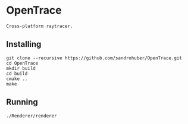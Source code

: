# OpenTrace

```
Cross-platform raytracer.
```

## Installing

```
git clone --recursive https://github.com/sandrohuber/OpenTrace.git
cd OpenTrace
mkdir build
cd build
cmake ..
make
```

## Running

```
./Renderer/renderer
```